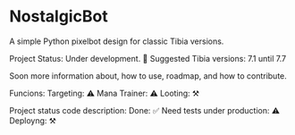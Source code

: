 # NostalgicBot

A simple Python pixelbot design for classic Tibia versions.

Project Status: Under development. 🚧 
Suggested Tibia versions: 7.1 until 7.7

Soon more information about, how to use, roadmap, and how to contribute.

Funcions:
Targeting: ⚠️
Mana Trainer: ⚠️
Looting: ⚒️

Project status code description: 
Done: ✅
Need tests under production: ⚠️
Deployng: ⚒️